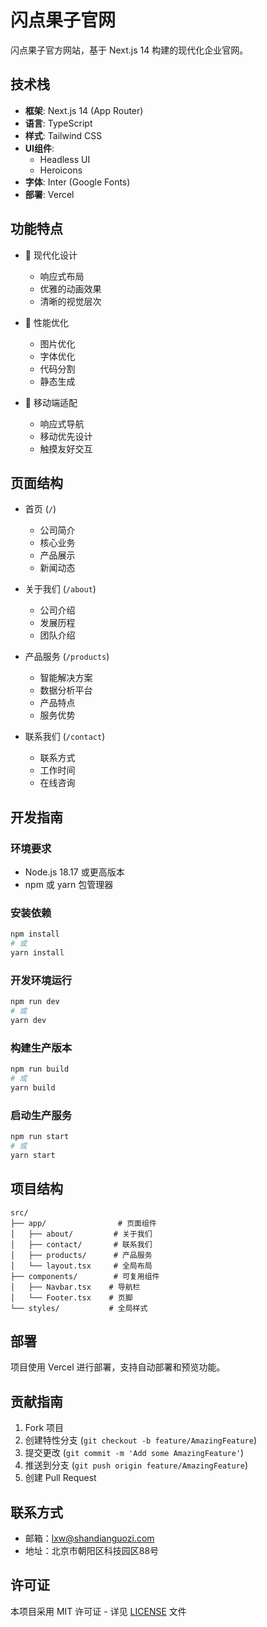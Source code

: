 # 闪点果子官网

闪点果子官方网站，基于 Next.js 14 构建的现代化企业官网。

## 技术栈

- **框架**: Next.js 14 (App Router)
- **语言**: TypeScript
- **样式**: Tailwind CSS
- **UI组件**: 
  - Headless UI
  - Heroicons
- **字体**: Inter (Google Fonts)
- **部署**: Vercel

## 功能特点

- 🎨 现代化设计
  - 响应式布局
  - 优雅的动画效果
  - 清晰的视觉层次

- 🚀 性能优化
  - 图片优化
  - 字体优化
  - 代码分割
  - 静态生成

- 📱 移动端适配
  - 响应式导航
  - 移动优先设计
  - 触摸友好交互

## 页面结构

- 首页 (`/`)
  - 公司简介
  - 核心业务
  - 产品展示
  - 新闻动态

- 关于我们 (`/about`)
  - 公司介绍
  - 发展历程
  - 团队介绍

- 产品服务 (`/products`)
  - 智能解决方案
  - 数据分析平台
  - 产品特点
  - 服务优势

- 联系我们 (`/contact`)
  - 联系方式
  - 工作时间
  - 在线咨询

## 开发指南

### 环境要求

- Node.js 18.17 或更高版本
- npm 或 yarn 包管理器

### 安装依赖

```bash
npm install
# 或
yarn install
```

### 开发环境运行

```bash
npm run dev
# 或
yarn dev
```

### 构建生产版本

```bash
npm run build
# 或
yarn build
```

### 启动生产服务

```bash
npm run start
# 或
yarn start
```

## 项目结构

```
src/
├── app/                # 页面组件
│   ├── about/         # 关于我们
│   ├── contact/       # 联系我们
│   ├── products/      # 产品服务
│   └── layout.tsx     # 全局布局
├── components/        # 可复用组件
│   ├── Navbar.tsx    # 导航栏
│   └── Footer.tsx    # 页脚
└── styles/           # 全局样式
```

## 部署

项目使用 Vercel 进行部署，支持自动部署和预览功能。

## 贡献指南

1. Fork 项目
2. 创建特性分支 (`git checkout -b feature/AmazingFeature`)
3. 提交更改 (`git commit -m 'Add some AmazingFeature'`)
4. 推送到分支 (`git push origin feature/AmazingFeature`)
5. 创建 Pull Request

## 联系方式

- 邮箱：lxw@shandianguozi.com
- 地址：北京市朝阳区科技园区88号

## 许可证

本项目采用 MIT 许可证 - 详见 [LICENSE](LICENSE) 文件
